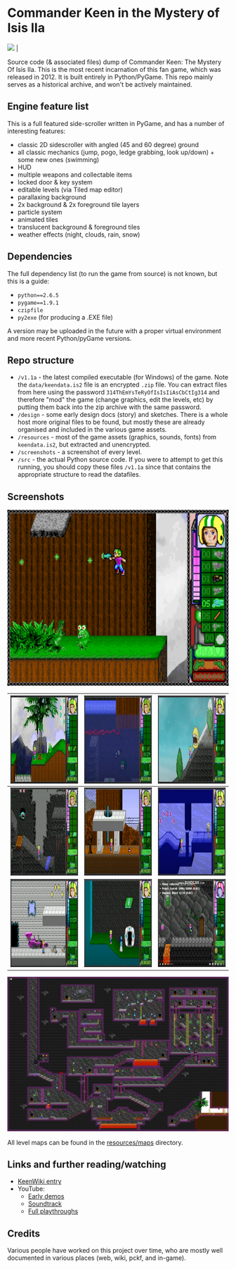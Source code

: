 # Commander Keen in the Mystery of Isis IIa

<img src="https://github.com/isonian314/commander-keen-isis-iia-1.1/blob/main/screenshots/level1-demo.gif" height=400> |

Source code (& associated files) dump of Commander Keen: The Mystery Of Isis IIa. This is the most recent incarnation of this fan game, which was released in 2012. It is built entirely in Python/PyGame. This repo mainly serves as a historical archive, and won't be actively maintained.

## Engine feature list

This is a full featured side-scroller written in PyGame, and has a number of interesting features:

* classic 2D sidescroller with angled (45 and 60 degree) ground
* all classic mechanics (jump, pogo, ledge grabbing, look up/down) + some new ones (swimming)
* HUD
* multiple weapons and collectable items
* locked door & key system
* editable levels (via Tiled map editor)
* parallaxing background
* 2x background & 2x foreground tile layers
* particle system
* animated tiles
* translucent background & foreground tiles
* weather effects (night, clouds, rain, snow)

## Dependencies

The full dependency list (to run the game from source) is not known, but this is a guide:

* `python==2.6.5`
* `pygame==1.9.1`
* `czipfile`
* `py2exe` (for producing a .EXE file)

A version may be uploaded in the future with a proper virtual environment and more recent Python/pyGame versions.

## Repo structure

* `/v1.1a` - the latest compiled executable (for Windows) of the game. Note the `data/keendata.is2` file is an encrypted `.zip` file. You can extract files from here using the password `314ThEmYsTeRyOfIsIsIiAsCbCtIg314` and therefore "mod" the game (change graphics, edit the levels, etc) by putting them back into the zip archive with the same password.
* `/design` - some early design docs (story) and sketches. There is a whole host more original files to be found, but mostly these are already organised and included in the various game assets.
* `/resources` - most of the game assets (graphics, sounds, fonts) from `keendata.is2`, but extracted and unencrypted.
* `/screenshots` - a screenshot of every level.
* `/src` - the actual Python source code. If you were to attempt to get this running, you should copy these files `/v1.1a` since that contains the appropriate structure to read the datafiles.

## Screenshots

<img src="https://github.com/isonian314/commander-keen-isis-iia-1.1/blob/main/design/level1.png" height=400>

| <img src="https://github.com/isonian314/commander-keen-isis-iia-1.1/blob/main/screenshots/lvl1.png" width=320px height=200px> | <img src="https://github.com/isonian314/commander-keen-isis-iia-1.1/blob/main/screenshots/lvl2.png" width=320px height=200px> | <img src="https://github.com/isonian314/commander-keen-isis-iia-1.1/blob/main/screenshots/lvl3.png" width=320px height=200px> |
| --- | --- | --- |
| <img src="https://github.com/isonian314/commander-keen-isis-iia-1.1/blob/main/screenshots/lvl4.png" width=320px height=200px> | <img src="https://github.com/isonian314/commander-keen-isis-iia-1.1/blob/main/screenshots/lvl5.png" width=320px height=200px> | <img src="https://github.com/isonian314/commander-keen-isis-iia-1.1/blob/main/screenshots/lvl6.png" width=320px height=200px> |
| <img src="https://github.com/isonian314/commander-keen-isis-iia-1.1/blob/main/screenshots/lvl7.png" width=320px height=200px> | <img src="https://github.com/isonian314/commander-keen-isis-iia-1.1/blob/main/screenshots/lvl8.png" width=320px height=200px> | <img src="https://github.com/isonian314/commander-keen-isis-iia-1.1/blob/main/screenshots/lvl9.png" width=320px height=200px> |

<img src="https://github.com/isonian314/commander-keen-isis-iia-1.1/blob/main/resources/maps/level9-dungeon-full.png">

All level maps can be found in the [resources/maps](https://github.com/isonian314/commander-keen-isis-iia-1.1/tree/main/resources/maps) directory.
## Links and further reading/watching

* [KeenWiki entry](https://keenwiki.shikadi.net/wiki/The_Mystery_of_Isis_II)
* YouTube:
  * [Early demos](https://www.youtube.com/channel/UCnbeUDjpoOFq9Fq7n0xFSwA)
  * [Soundtrack](https://www.youtube.com/playlist?list=PLYUlMHifBHYh4BUC22Qqgi501DxtAiZms)
  * [Full playthroughs](https://www.youtube.com/watch?v=LZZb_Oy38jw&list=PLwraIWFfRcQ9mtlsCNaEohsRIDCNkUxnl)
 
## Credits

Various people have worked on this project over time, who are mostly well documented in various places (web, wiki, pckf, and in-game).
